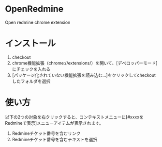 # OpenRedmine
Open redmine chrome extension

# インストール
1. checkout
2. chrome機能拡張（chrome://extensions/）を開いて、[デベロッパーモード]にチェックを入れる
3. [パッケージ化されていない機能拡張を読み込む...]をクリックしてcheckoutしたフォルダを選択

# 使い方
以下の2つの対象を右クリックすると、コンテキストメニューに[#xxxxをRedmineで表示]メニューアイテムが表示されます。

1. Redmineチケット番号を含むリンク
2. Redmineチケット番号を含むテキストを選択
